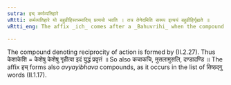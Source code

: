 ```yaml
---
sutra: इच् कर्मव्यतिहारे
vRtti: कर्मव्यतिहारे यो बहुव्रीहिस्तस्मादिच् प्रत्ययो भवति । तत्र तेनेदमिति सरूप इत्ययं बहुव्रीहिर्गृह्यते ॥
vRtti_eng: The affix _ich_ comes after a _Bahuvrihi_ when the compound denotes the reciprocity of an action.

---
```

The compound denoting reciprocity of action is formed by (II.2.27). Thus केशाकेशि = केशेषु केशेषु गृहीत्वा इदं युद्धं प्रवृत्तं ॥ So also कचाकचि, मुसलामुसलि, दण्डादण्डि ॥ The affix इच् forms also _avyayibhava_ compounds, as it occurs in the list of तिष्ठद्गु  words (II.1.17).